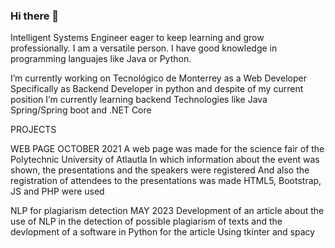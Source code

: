 ### Hi there 👋

<!--
**FerGM1305/FerGM1305** is a ✨ _special_ ✨ repository because its `README.md` (this file) appears on your GitHub profile.

Here are some ideas to get you started:

- 🔭 I’m currently working on ...
- 🌱 I’m currently learning ...
- 👯 I’m looking to collaborate on ...
- 🤔 I’m looking for help with ...
- 💬 Ask me about ...
- 📫 How to reach me: ...
- 😄 Pronouns: ...
- ⚡ Fun fact: ...
-->
Intelligent Systems Engineer eager to keep learning and grow professionally. 
I am a versatile person. 
I have good knowledge in programming languajes like Java or Python.

I’m currently working on Tecnológico de Monterrey as a Web Developer Specifically as Backend Developer in python
and despite of my current position I’m currently learning backend Technologies like Java Spring/Spring boot and .NET Core

PROJECTS

WEB PAGE
OCTOBER 2021
A web page was made for the science fair of the Polytechnic
University of Atlautla In which information about the event
was shown, the presentations and the speakers were
registered And also the registration of attendees to the
presentations was made HTML5, Bootstrap, JS and PHP
were used


NLP for plagiarism detection
MAY 2023
Development of an article about the use of NLP in the detection
of possible plagiarism of texts and the devlopment of a
software in Python for the article
Using tkinter and spacy




